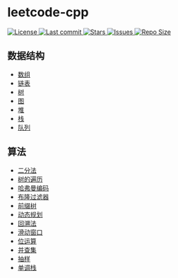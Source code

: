 # leetcode-cpp

<a href="https://github.com/xiaoma20082008/leetcode-cpp/blob/main/LICENSE">
    <img alt="License" src="https://img.shields.io/github/license/xiaoma20082008/leetcode-cpp?style=for-the-badge&logo=starship&color=ee999f&logoColor=D9E0EE&labelColor=302D41" />
</a>
<a href="https://github.com/xiaoma20082008/leetcode-cpp/pulse">
    <img alt="Last commit" src="https://img.shields.io/github/last-commit/xiaoma20082008/leetcode-cpp?style=for-the-badge&logo=starship&color=8bd5ca&logoColor=D9E0EE&labelColor=302D41"/>
</a>
<a href="https://github.com/xiaoma20082008/leetcode-cpp/stargazers">
    <img alt="Stars" src="https://img.shields.io/github/stars/xiaoma20082008/leetcode-cpp?style=for-the-badge&logo=starship&color=c69ff5&logoColor=D9E0EE&labelColor=302D41" />
</a>
<a href="https://github.com/xiaoma20082008/leetcode-cpp/issues">
    <img alt="Issues" src="https://img.shields.io/github/issues/xiaoma20082008/leetcode-cpp?style=for-the-badge&logo=bilibili&color=F5E0DC&logoColor=D9E0EE&labelColor=302D41" />
</a>
<a href="https://github.com/xiaoma20082008/leetcode-cpp">
    <img alt="Repo Size" src="https://img.shields.io/github/repo-size/xiaoma20082008/leetcode-cpp?color=%23DDB6F2&label=SIZE&logo=codesandbox&style=for-the-badge&logoColor=D9E0EE&labelColor=302D41" />
</a>

## 数据结构

- [数组](docs/Array.md)
- [链表](docs/LinkedList.md)
- [树](docs/Tree.md)
- [图](docs/Graph.md)
- [堆](docs/Heap.md)
- [栈](docs/Stack.md)
- [队列](docs/Queue.md)

## 算法

- [二分法](docs/BinaryAlgorithm.md)
- [树的遍历](docs/TreeVisitor.md)
- [哈弗曼编码](docs/Huffman.md)
- [布隆过滤器](docs/BloomFilter.md)
- [前缀树](docs/Trie.md)
- [动态规划](docs/Dp.md)
- [回溯法](docs/BackTracking.md)
- [滑动窗口](docs/SlidingWindow.md)
- [位运算](docs/Bits.md)
- [并查集](docs/UnionFind.md)
- [抽样](docs/Sampling.md)
- [单调栈](docs/MonotoneStack.md)